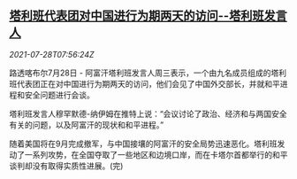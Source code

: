 <!--1627459262000-->
[塔利班代表团对中国进行为期两天的访问--塔利班发言人](https://cn.reuters.com/article/taliban-china-visit-0728-wedn-idCNKBS2EY0TK)
------

<div><i>2021-07-28T07:56:24Z</i></div><p>路透喀布尔7月28日 - 阿富汗塔利班发言人周三表示，一个由九名成员组成的塔利班代表团正在对中国进行为期两天的访问，他们会见了中国外交部长，并就和平进程和安全问题进行会谈。</p><p>塔利班发言人穆罕默德-纳伊姆在推特上说：“会议讨论了政治、经济和与两国安全有关的问题，以及阿富汗的现状和和平进程。”</p><p>随着美国将在9月完成撤军，与中国接壤的阿富汗的安全局势迅速恶化。塔利班发动了一系列攻势，在全国夺取了一些地区和边境口岸，而在卡塔尔首都举行的和平谈判却没有取得实质性进展。(完)</p>
